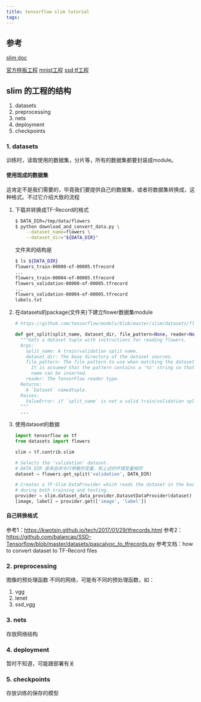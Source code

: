 ```yaml
---
title: tensorflow slim tutorial
tags:
---
```


## 参考
[slim doc](https://github.com/tensorflow/tensorflow/tree/master/tensorflow/contrib/slim)

[官方样板工程](https://github.com/tensorflow/models/tree/master/slim)
[mnist工程](https://github.com/mnuke/tf-slim-mnist)
[ssd tf工程](https://github.com/balancap/SSD-Tensorflow)

## slim 的工程的结构
1. datasets
2. preprocessing
3. nets
4. deployment
5. checkpoints

### 1. datasets
训练时，读取使用的数据集，分片等，所有的数据集都要封装成module。

#### 使用现成的数据集
这肯定不是我们需要的，毕竟我们要提供自己的数据集，或者将数据集转换成，这种格式。不过它介绍大致的流程

1. 下载并转换成TF-Record的格式
    ``` bash
    $ DATA_DIR=/tmp/data/flowers
    $ python download_and_convert_data.py \
        --dataset_name=flowers \
        --dataset_dir="${DATA_DIR}"
    ```
    文件夹的结构是
    ``` bash
    $ ls ${DATA_DIR}
    flowers_train-00000-of-00005.tfrecord
    ...
    flowers_train-00004-of-00005.tfrecord
    flowers_validation-00000-of-00005.tfrecord
    ...
    flowers_validation-00004-of-00005.tfrecord
    labels.txt
    ```
2. 在datasets的package(文件夹)下建立flower数据集module
    ``` python
    # https://github.com/tensorflow/models/blob/master/slim/datasets/flowers.py

    def get_split(split_name, dataset_dir, file_pattern=None, reader=None):
      """Gets a dataset tuple with instructions for reading flowers.
      Args:
        split_name: A train/validation split name.
        dataset_dir: The base directory of the dataset sources.
        file_pattern: The file pattern to use when matching the dataset sources.
          It is assumed that the pattern contains a '%s' string so that the split
          name can be inserted.
        reader: The TensorFlow reader type.
      Returns:
        A `Dataset` namedtuple.
      Raises:
        ValueError: if `split_name` is not a valid train/validation split.
      """
      ...
    ```
3. 使用dataset的数据
    ``` python
    import tensorflow as tf
    from datasets import flowers

    slim = tf.contrib.slim

    # Selects the 'validation' dataset.
    # DATA_DIR 是来自命令行参数的变量，和上述的环境变量相同
    dataset = flowers.get_split('validation', DATA_DIR)

    # Creates a TF-Slim DataProvider which reads the dataset in the background
    # during both training and testing.
    provider = slim.dataset_data_provider.DatasetDataProvider(dataset)
    [image, label] = provider.get(['image', 'label'])
    ```

#### 自己转换格式
参考1：https://kwotsin.github.io/tech/2017/01/29/tfrecords.html
参考2：https://github.com/balancap/SSD-Tensorflow/blob/master/datasets/pascalvoc_to_tfrecords.py
参考文档：how to convert dataset to TF-Record files

### 2. preprocessing
图像的预处理函数 不同的网络，可能有不同的预处理函数，如：
1. vgg
2. lenet
3. ssd_vgg

### 3. nets
存放网络结构

### 4. deployment
暂时不知道，可能跟部署有关

### 5. checkpoints
存放训练的保存的模型